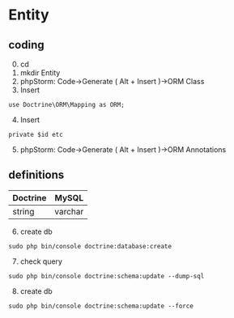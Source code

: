 # Entity
## coding
0. cd 
1. mkdir Entity
2. phpStorm: Code->Generate ( Alt + Insert )->ORM Class
3. Insert 
```
use Doctrine\ORM\Mapping as ORM;
```
4. Insert 
```
private $id etc
```
5. phpStorm: Code->Generate ( Alt + Insert )->ORM Annotations
## definitions
|Doctrine|MySQL|
|--------|-----|
|string  |varchar|

6. create db
```
sudo php bin/console doctrine:database:create
```
7. check query
```
sudo php bin/console doctrine:schema:update --dump-sql
```
8. create db
```
sudo php bin/console doctrine:schema:update --force
```
